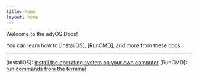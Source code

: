 ```yaml
---
title: Home
layout: home
---
```


Welcome to the adyOS Docs!

You can learn how to [InstallOS], [RunCMD], and more from these docs.

---

[^1]: [It can take up to 10 minutes for changes to your site to publish after you push the changes to GitHub](https://docs.github.com/en/pages/setting-up-a-github-pages-site-with-jekyll/creating-a-github-pages-site-with-jekyll#creating-your-site).

[InstallOS]: [install the operating system on your own computer](https://ady.tomcat.sh/install)
[RunCMD]: [run commands from the terminal](https://ady.tomcat.sh/commands)
